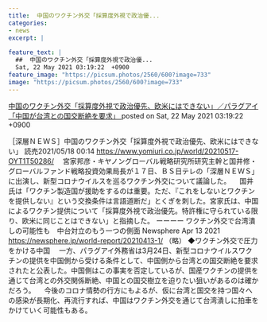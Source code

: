 ```yaml
---
title:  中国のワクチン外交「採算度外視で政治優...
categories:
- news
excerpt: |
  
feature_text: |
  ##  中国のワクチン外交「採算度外視で政治優...
  Sat, 22 May 2021 03:19:22  +0900
feature_image: "https://picsum.photos/2560/600?image=733"
image: "https://picsum.photos/2560/600?image=733"
---
```


[ 中国のワクチン外交「採算度外視で政治優先、欧米にはできない」／パラグアイ「中国が台湾との国交断絶を要求」  ](https://asahi.5ch.net/test/read.cgi/newsplus/1621621162/)
posted on Sat, 22 May 2021 03:19:22  +0900

<!--more-->

［深層ＮＥＷＳ］中国のワクチン外交「採算度外視で政治優先、欧米にはできない」 読売2021/05/18 00:14 https://www.yomiuri.co.jp/world/20210517-OYT1T50286/ 　宮家邦彦・キヤノングローバル戦略研究所研究主幹と国井修・グローバルファンド戦略投資効果局長が１７日、ＢＳ日テレの「深層ＮＥＷＳ」に出演し、新型コロナウイルスを巡るワクチン外交について議論した。 　国井氏は「ワクチン製造国が援助をするのは重要。ただ、『これをしないとワクチンを提供しない』という交換条件は言語道断だ」とくぎを刺した。宮家氏は、中国によるワクチン提供について「採算度外視で政治優先。特許権に守られている限り、欧米に同じことはできない」と指摘した。 ーーーー ワクチン外交で台湾潰しの可能性も　中台対立のもう一つの側面 Newsphere Apr 13 2021 https://newsphere.jp/world-report/20210413-1/ （略） ◆ワクチン外交で圧力をかける中国 　一方、パラグアイ外務省は3月24日、新型コロナウイルスワクチンの提供を中国側から受ける条件として、中国側から台湾との国交断絶を要求されたと公表した。中国側はこの事実を否定しているが、国産ワクチンの提供を通じて台湾との外交関係断絶、中国との国交樹立を迫りたい狙いがあるのは確かだろう。 　今後のコロナ情勢の行方にもよるが、仮に台湾と国交を持つ国々への感染が長期化、再流行すれば、中国はワクチン外交を通じて台湾潰しに拍車をかけていく可能性もある。
